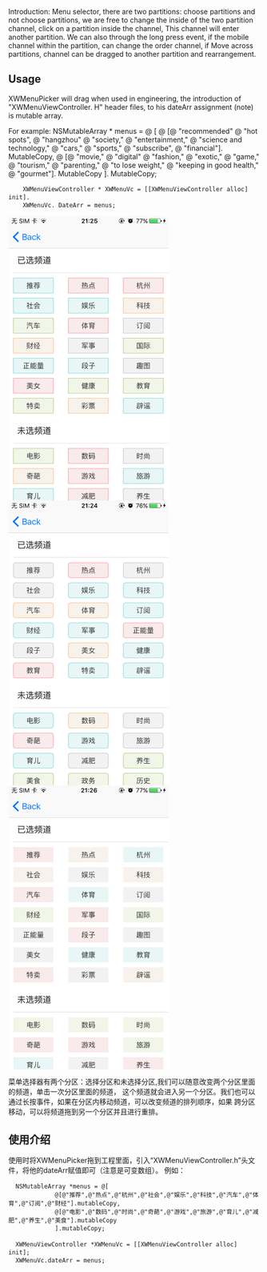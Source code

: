 Introduction:
Menu selector, there are two partitions: choose partitions and not choose partitions, we are free to change the inside of the two partition channel, click on a partition inside the channel,
This channel will enter another partition. We can also through the long press event, if the mobile channel within the partition, can change the order channel, if
Move across partitions, channel can be dragged to another partition and rearrangement.

## Usage
XWMenuPicker will drag when used in engineering, the introduction of "XWMenuViewController. H" header files, to his dateArr assignment (note) is mutable array.

For example: NSMutableArray * menus = @ [
              @ [@ "recommended" @ "hot spots", @ "hangzhou" @ "society," @ "entertainment," @ "science and technology," @ "cars," @ "sports," @ "subscribe", @ "financial"]. MutableCopy,
              @ [@ "movie," @ "digital" @ "fashion," @ "exotic," @ "game," @ "tourism," @ "parenting," @ "to lose weight," @ "keeping in good health," @ "gourmet"]. MutableCopy
          ]. MutableCopy;

        XWMenuViewController * XWMenuVc = [[XWMenuViewController alloc] init].
        XWMenuVc. DateArr = menus;
 
 
<img src="https://github.com/kSimpleCoder/XWMenuPicker/blob/master/border.PNG" width = "320" alt="带边框" align=center />
<img src="https://github.com/kSimpleCoder/XWMenuPicker/blob/master/circleborder.PNG" width = "320" alt="带圆角带边框" align=center />
<img src="https://github.com/kSimpleCoder/XWMenuPicker/blob/master/noborder.PNG" width = "320" alt="无圆角无边框" align=center />


菜单选择器有两个分区：选择分区和未选择分区,我们可以随意改变两个分区里面的频道，单击一次分区里面的频道，
这个频道就会进入另一个分区。我们也可以通过长按事件，如果在分区内移动频道，可以改变频道的排列顺序，如果
跨分区移动，可以将频道拖到另一个分区并且进行重排。

## 使用介绍
使用时将XWMenuPicker拖到工程里面，引入“XWMenuViewController.h”头文件，将他的dateArr赋值即可（注意是可变数组）。
例如：    
    
      NSMutableArray *menus = @[
                 @[@"推荐",@"热点",@"杭州",@"社会",@"娱乐",@"科技",@"汽车",@"体育",@"订阅",@"财经"].mutableCopy,
                 @[@"电影",@"数码",@"时尚",@"奇葩",@"游戏",@"旅游",@"育儿",@"减肥",@"养生",@"美食"].mutableCopy
                 ].mutableCopy;
          
      XWMenuViewController *XWMenuVc = [[XWMenuViewController alloc] init];
      XWMenuVc.dateArr = menus;
    
